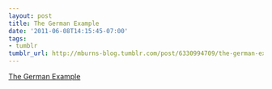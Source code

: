 ```yaml
---
layout: post
title: The German Example
date: '2011-06-08T14:15:45-07:00'
tags:
- tumblr
tumblr_url: http://mburns-blog.tumblr.com/post/6330994709/the-german-example
---
```

<a href="http://www.nytimes.com/2011/06/08/business/economy/08leonhardt.html?_r=2">The German Example</a>


